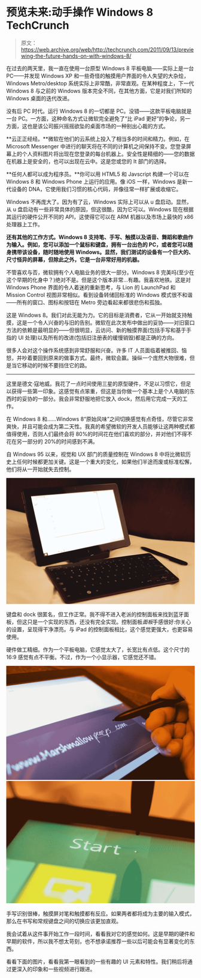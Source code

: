 # 预览未来:动手操作 Windows 8 TechCrunch

> 原文：<https://web.archive.org/web/http://techcrunch.com/2011/09/13/previewing-the-future-hands-on-with-windows-8/>

在过去的两天里，我一直在使用一台原型 Windows 8 平板电脑——实际上是一台 PC——并发现 Windows XP 和一些奇怪的触摸用户界面的令人失望的大杂烩，Windows Metro/desktop 系统实际上非常酷，非常直观。在某种程度上，下一代 Windows 8 与之前的 Windows 版本完全不同，在其他方面，它是对我们所知的 Windows 桌面的迭代改进。

没有后 PC 时代。运行 Windows 8 的一切都是 PC。没错——这款平板电脑就是一台 PC。一方面，这种命名方式让微软完全避免了“比 iPad 更好”的争论，另一方面，这也是该公司振兴摇摇欲坠的桌面市场的一种别出心裁的方式。

**云正正经经。**微软在他们的云系统上投入了相当多的时间和精力。例如，在 Microsoft Messenger 中进行的聊天将在不同的计算机之间保持不变。您登录屏幕上的个人资料图片将出现在您登录的每台机器上。安全性是精细的——您的数据在机器上是安全的，也可以出现在云中。这是您或您的 It 部门的选择。

**任何人都可以成为程序员。**你可以用 HTML5 和 Javscript 构建一个可以在 Windows 8 和 Windows Phone 上运行的应用。像 iOS 一样，Windows 是新一代设备的 DNA，它使用我们习惯的核心代码，并像往常一样扩展或收缩它。

Windows 不再庞大了。因为有了云，Windows 实际上可以从 u 盘启动。显然，从 u 盘启动有一些非常具体的原因，但这很酷，因为它可以。Windows 现在根据其运行的硬件公开不同的 API，这使得它可以在 ARM 机器以及市场上最快的 x86 处理器上工作。

**还有其他的工作方式。Windows 8 支持笔、手写、触摸以及语音、舞蹈和歌曲作为输入。例如，您可以添加一个鼠标和键盘，拥有一台出色的 PC，或者您可以随身携带该设备，随时随地使用 Windows。显然，我们测试的设备有一个巨大的、尺寸怪异的屏幕，但除此之外，它是一台非常好用的机器。**

不管喜欢与否，微软拥有个人电脑业务的很大一部分。Windows 8 完美吗(至少在这个早期的化身中？)绝对不是。但是这个版本非常…有趣。我喜欢地铁。这是对 Windows Phone 界面的令人着迷的重新思考，与 Lion 的 LaunchPad 和 Mission Control 视图非常相似。看到设备转储回标准的 Windows 模式很不和谐——所有的窗口、图标和按钮在 Metro 旁边看起来都很悲伤和孤独。

这是 Windows 8。我们对此无能为力。它的目标是消费者，它从一开始就支持触摸，这是一个令人兴奋的与旧的告别。微软在此次发布中做出的妥协——对旧窗口方法的依赖是最明显的——但很明显，云访问、新的触摸界面(包括手写和基于手指的 UI 处理)以及所有的改进(包括旧注册表的缓慢销毁)都是正确的方向。

很多人会对这个操作系统感到非常舒服和兴奋。许多 IT 人员面临着被推回、恼怒，并吵着要回到原来的做事方式。最终，微软会赢。操纵一个庞然大物很难，但是当它移动的时候不要挡住它的路。

* * *

这里是德文·寇地威。我花了一点时间使用三星的原型硬件，不足以习惯它，但足以获得一些第一印象。这感觉有点笨重，但这是当你做一个基本上是个人电脑的东西时的妥协的一部分。我会非常舒服地把它放入 dock，然后用它完成一天的工作。

在 Windows 8 和……Windows 8“原始风味”之间切换感觉有点奇怪，尽管它非常爽快，并且可能会成为第二天性。我真的希望微软的开发人员能够让这两种模式都值得使用，否则人们最终会将 80%的时间花在他们喜欢的部分，并对他们不得不花在另一部分的 20%的时间感到不满。

自 Windows 95 以来，视觉和 UX 部门的质量控制在 Windows 8 中将比微软历史上任何时候都更加关键。这是一个重大的变化，如果他们半途而废或标准松懈，他们将从一开始就失去控制。

[![](img/e3a98c248ce7d06cb0a53313bfe73360.png "win8samsung-014-37")](https://web.archive.org/web/20230205031008/https://techcrunch.com/wp-content/uploads/2011/09/win8samsung-014-37.jpg)

键盘和 dock 很匿名，但工作正常。我不得不进入老派的控制面板来找到蓝牙面板，但这只是一个实现的东西，还没有完全实现。控制面板*面板*手感很好:你关心的设置，呈现得干净漂亮。与 iPad 的控制面板相比，这个感觉更强大，也更容易使用。

硬件做工精细。作为一个平板电脑，它感觉太大了，长宽比有点低。这个尺寸的 16:9 感觉有点不平衡。不过，作为一个小显示器，它感觉还不错。

[![](img/e5aa050775b90147a056e18fdc1ff92a.png "win8samsung-008-25")](https://web.archive.org/web/20230205031008/https://techcrunch.com/wp-content/uploads/2011/09/win8samsung-008-25.jpg)
[![](img/fbadd9372b13b002b4d2bda66ae5a1bc.png "win8samsung-002-8")](https://web.archive.org/web/20230205031008/https://techcrunch.com/wp-content/uploads/2011/09/win8samsung-002-8.jpg)

手写识别很棒，触摸屏对笔和触摸都有反应。如果两者都将成为主要的输入模式，那么在书写和常规键盘之间的切换应该更加直观。

我会试着从这件事开始工作一段时间，看看我对它的感觉如何。这是早期的硬件和早期的软件，所以我不想太苛刻，也不想承诺推荐一些以后可能会有显著变化的东西。

看看下面的图片，看看我第一眼看到的一些有趣的 UI 元素和特性。我们稍后将通过更深入的印象和一些视频进行跟进。